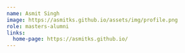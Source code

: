 ```yaml
---
name: Asmit Singh
image: https://asmitks.github.io/assets/img/profile.png
role: masters-alumni
links:
  home-page: https://asmitks.github.io/
---
```

